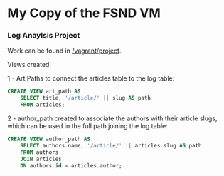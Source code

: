 # My Copy of the FSND VM
### Log Anaylsis Project

Work can be found in [/vagrant/project](https://github.com/DanPiston/fullstack-nanodegree-vm/tree/master/vagrant/project).

Views created:

1 - Art Paths to connect the articles table to the log table:
```SQL
CREATE VIEW art_path AS
    SELECT title, '/article/' || slug AS path 
    FROM articles;
```

2 - author_path created to associate the authors with their article slugs, which can be used in the full path joining the log table:
```SQL
CREATE VIEW author_path AS
    SELECT authors.name, '/article/' || articles.slug AS path
    FROM authors
    JOIN articles 
    ON authors.id = articles.author;
```
